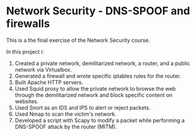 # Network Security - DNS-SPOOF and firewalls

This is a the final exercise of the Network Security course. 

In this project i:

 1. Created a private network, demilitarized network, a router, and a public network via Virtualbox.
 2. Generated a firewall and wrote specific iptables rules for the router.
 3. Built Apache HTTP servers.
 4. Used Squid proxy to allow the private network to browse the web through the demilitarized network and block specific content on websites.
 5. Used Snort as an IDS and IPS to alert or reject packets.
 6. Used Nmap to scan the victim's network.
 7. Developed a script with Scapy to modify a packet while performing a DNS-SPOOF attack by the router (MITM).
